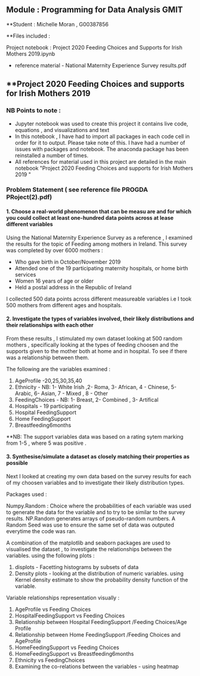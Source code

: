 ## Module : Programming for Data Analysis GMIT



**Student : Michelle Moran , G00387856

**Files included : 

Project notebook : Project 2020 Feeding Choices and Supports for Irish Mothers 2019.ipynb

 - reference material - National Maternity Experience Survey results.pdf
  




## **Project 2020  Feeding Choices and supports for Irish Mothers 2019 


### NB Points to note :

 - Jupyter notebook was used to create this project it contains live code, equations , and visualizations and text
 - In this notebook , I have had to import all packages in each code cell in order for it to output. Please take note of this. I have had a number of issues with packages and notebook. The anaconda package has been reinstalled a number of times.
 - All references for material used in this project are detailed in the main notebook "Project 2020  Feeding Choices and supports for Irish Mothers 2019 "


### Problem Statement ( see reference file PROGDA PRoject(2).pdf)

#### 1. Choose a real-world phenomenon that can be measu are and for which you could collect at least one-hundred data points across at lease different variables


Using the National Maternity Experience Survey  as a reference , I examined the results for the topic of Feeding among mothers in Ireland. This survey was completed by over 6000  mothers :

 - Who gave birth in October/November 2019
 - Attended one of the 19 participating maternity hospitals, or home birth services
 - Women 16 years of age or older
 - Held a postal address in the Republic of Ireland
 
 I collected 500 data points across different measureable variables i.e I took 500 mothers from different ages and hospitals.
 
 #### 2. Investigate the types of variables involved, their likely distributions and their relationships with each other

From these results , I stimulated my own dataset looking at 500 random mothers , specifically looking at the types of feeding choosen and the supports given to the mother both at home and in hospital. To see if there was a relationship between them.

The following are the variables examined : 

 1. AgeProfile -20,25,30,35,40
 2. Ethnicity - 
 NB: 1- White Irish ,2- Roma, 3- African, 4 - Chinese, 5- Arabic, 6- Asian, 7 - Mixed , 8 - Other
 4. FeedingChoices  - 
    NB: 1- Breast,  2- Combined , 3- Artifical
 5. Hospitals - 19 participating
 6. Hospital FeedingSupport
 7. Home FeedingSupport
 8. Breastfeeding6months

**NB: The support variables data was based on a rating sytem marking from 1-5 , where 5 was positive .


#### 3. Synthesise/simulate a dataset as closely matching their properties as possible 

Next I looked at creating my own data based on the survey results for each of my choosen variables and to investigate their likely distribution types.

Packages used : 

Numpy.Random : Choice  where the probabilities of each variable was used to generate the data for the variable and to try to be similar to the survey results.
NP.Random generates arrays of pseudo-random numbers. A Random Seed was use to ensure the same set of data was outputed everytime the code was ran.

A combination of the matplotlib and seaborn packages are used to visualised the dataset , to investigate the relationships between the variables. using the following plots :

1. displots - Facetting histograms by subsets of data
2. Density plots - looking at the distribution of numeric variables. using Kernel density estimate to show the probability density function of the variable.

Variable relationships representation visually : 

1. AgeProfile vs Feeding Choices
2. HospitalFeedingSupport vs Feeding Choices
3. Relationship between Hospital FeedingSupport /Feeding Choices/Age Profile
4. Relationship between Home FeedingSupport /Feeding Choices and AgeProfile
5. HomeFeedingSupport vs Feeding Choices
6. HomeFeedingSupport vs Breastfeeding6months
7. Ethnicity vs FeedingChoices
8. Examining the co-relations between the variables - using heatmap






